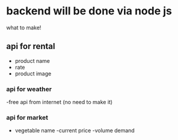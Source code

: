 # backend will be done via node js
what to make!
## api for rental 
 - product name
 - rate
 - product image

### api for weather
 -free api from internet (no need to make it)

### api for market
 - vegetable name
 -current price
 -volume demand 

